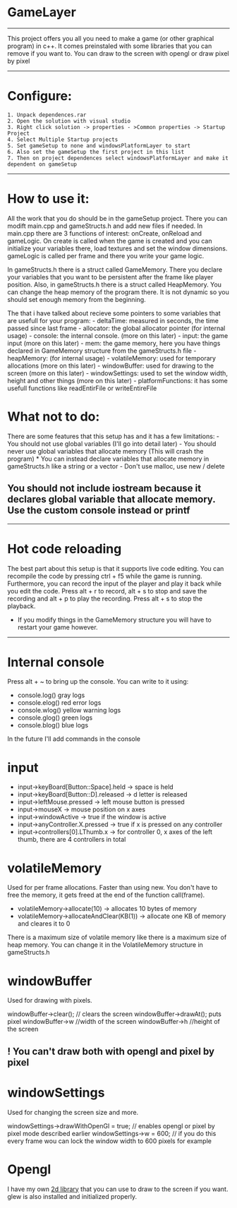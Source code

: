
# GameLayer

---

This project offers you all you need to make a game (or other graphical program) in c++.
It comes preinstaled with some libraries that you can remove if you want to.
You can draw to the screen with opengl or draw pixel by pixel

---
 
# Configure:

 	1. Unpack dependences.rar
	2. Open the solution with visual studio
	3. Right click solution -> properties - >Common properties -> Startup Project
	4. Select Multiple Startup projects
	5. Set gameSetup to none and windowsPlatformLayer to start
	6. Also set the gameSetup the first project in this list
	7. Then on project dependences select windowsPlatformLayer and make it dependent on gameSetup

---

# How to use it:

All the work that you do should be in the gameSetup project. There you can modift main.cpp and gameStructs.h and add new files if needed.
In main.cpp there are 3 functions of interest: onCreate, onReload and gameLogic. On create is called when the game is created and you can initialize your variables there, 
load textures and set the window dimensions. gameLogic is called per frame and there you write your game logic.

In gameStructs.h there is a struct called GameMemory. There you declare your variables that you want to be persistent after the frame like player position.
Also, in gameStructs.h there is a struct called HeapMemory. You can change the heap memory of the program there. It is not dynamic so you should set
enough memory from the beginning.


The that i have talked about recieve some pointers to some variables that are usefull for your program:
	- deltaTime: measured in seconds, the time passed since last frame
	- allocator: the global allocator pointer (for internal usage)
	- console: the internal console. (more on this later)
	- input: the game input (more on this later)
	- mem: the game memory, here you have things declared in GameMemory structure from the gameStructs.h file
	- heapMemory: (for internal usage)
	- volatileMemory: used for temporary allocations (more on this later)
	- windowBuffer: used for drawing to the screen (more on this later)
	- windowSettings: used to set the window width, height and other things (more on this later)
	- platformFunctions: it has some usefull functions like readEntirFile or writeEntireFile
	
# What not to do:

There are some features that this setup has and it has a few limitations:
	- You should not use global variables (I'll go into detail later)
	- You should never use global variables that allocate memory (This will crash the program)
	* You can instead declare variables that allocate memory in gameStructs.h like a string or a vector
	- Don't use malloc, use new / delete
## You should not include iostream because it declares global variable that allocate memory. Use the custom console instead or printf
	
---

# Hot code reloading

The best part about this setup is that it supports live code editing. You can recompile the code by pressing ctrl + f5 while the game is running.
Furthermore, you can record the input of the player and play it back while you edit the code. Press alt + r to record,
alt + s to stop and save the recording and alt + p to play the recording. 
Press alt + s to stop the playback. 
* If you modify things in the GameMemory structure you will have to restart your game however.

---

# Internal console

Press alt + ~ to bring up the console. You can write to it using:

* console.log() gray logs
* console.elog() red error logs
* console.wlog() yellow warning logs
* console.glog() green logs
* console.blog() blue logs

In the future I'll add commands in the console

# input

* input->keyBoard[Button::Space].held -> space is held
* input->keyBoard[Button::D].released -> d letter is released
* input->leftMouse.pressed -> left mouse button is pressed
* input->mouseX -> mouse position on x axes
* input->windowActive -> true if the window is active
* input->anyController.X.pressed -> true if x is pressed on any controller
* input->controllers[0].LThumb.x -> for controller 0, x axes of the left thumb, there are 4 controllers in total

# volatileMemory

Used for per frame allocations. Faster than using new. You don't have to free the memory, it gets freed at the end of the function call(frame).

* volatileMemory->allocate(10) -> allocates 10 bytes of memory
* volatileMemory->allocateAndClear(KB(1)) -> allocate one KB of memory and cleares it to 0

There is a maximum size of volatile memory like there is a maximum size of heap memory. You can change it in the VolatileMemory structure in gameStructs.h

# windowBuffer

Used for drawing with pixels.

windowBuffer->clear(); // clears the screen
windowBuffer->drawAt(); puts pixel
windowBuffer->w //width of the screen
windowBuffer->h //height of the screen

## ! You can't draw both with opengl and pixel by pixel

# windowSettings

Used for changing the screen size and more.

windowSettings->drawWithOpenGl = true; // enables opengl or pixel by pixel mode described earlier
windowSettings->w = 600; // if you do this every frame wou can lock the window width to 600 pixels for example

# Opengl

I have my own [2d library](https://github.com/meemknight/gl2d) that you can use to draw to the screen if you want. glew is also installed and initialized properly.
